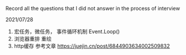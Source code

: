 Record all the questions that I did not answer in the process of interview


2021/07/28
1. 宏任务，微任务， 事件循环机制 Event.Loop()
3. 浏览器重排 重绘
4. http缓存    参考文章  https://juejin.cn/post/6844903634002509832

